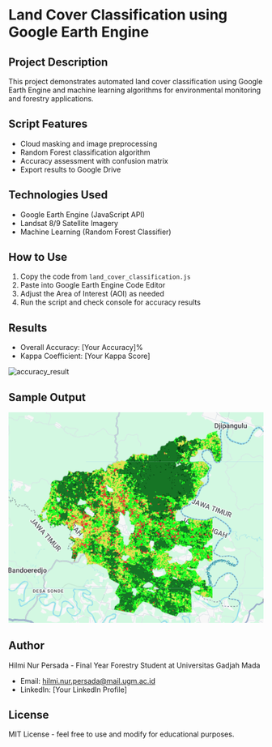 # Land Cover Classification using Google Earth Engine

## Project Description
This project demonstrates automated land cover classification using Google Earth Engine and machine learning algorithms for environmental monitoring and forestry applications.

## Script Features
- Cloud masking and image preprocessing
- Random Forest classification algorithm
- Accuracy assessment with confusion matrix
- Export results to Google Drive

## Technologies Used
- Google Earth Engine (JavaScript API)
- Landsat 8/9 Satellite Imagery
- Machine Learning (Random Forest Classifier)

## How to Use
1. Copy the code from `land_cover_classification.js`
2. Paste into Google Earth Engine Code Editor
3. Adjust the Area of Interest (AOI) as needed
4. Run the script and check console for accuracy results

## Results
- Overall Accuracy: [Your Accuracy]%
- Kappa Coefficient: [Your Kappa Score]
<img width="606" height="294" alt="accuracy_result" src="https://github.com/user-attachments/assets/c4244462-06ed-42e1-a3f9-c1e5d3912f31" />

## Sample Output
![Classification Map](images/classification_map.png)


## Author
Hilmi Nur Persada - Final Year Forestry Student at Universitas Gadjah Mada
- Email: hilmi.nur.persada@mail.ugm.ac.id
- LinkedIn: [Your LinkedIn Profile]

## License
MIT License - feel free to use and modify for educational purposes.
